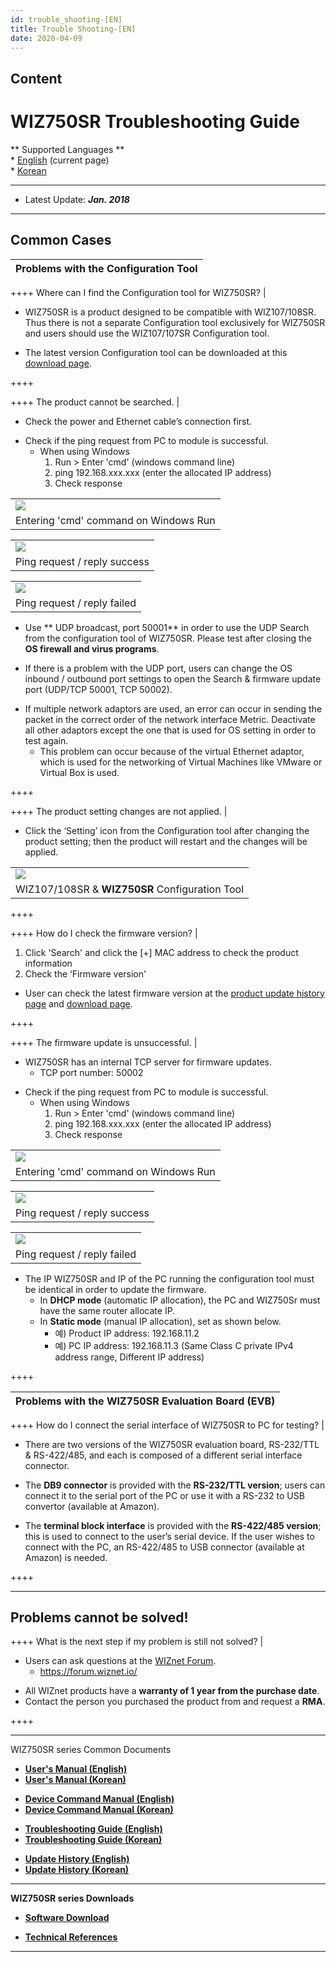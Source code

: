 ```yaml
---
id: trouble_shooting-[EN]
title: Trouble Shooting-[EN]
date: 2020-04-09
---
```


## Content

# WIZ750SR Troubleshooting Guide

\*\* Supported Languages \*\*  
\* [English](/products/wiz750sr/troubleshooting/en) (current page)  
\* [Korean](/products/wiz750sr/troubleshooting/ko)

-----

  - Latest Update: ***Jan. 2018***

-----

## Common Cases

| Problems with the Configuration Tool |
| ------------------------------------ |

\++++ Where can I find the Configuration tool for WIZ750SR? |

  - WIZ750SR is a product designed to be compatible with WIZ107/108SR.
    Thus there is not a separate Configuration tool exclusively for
    WIZ750SR and users should use the WIZ107/107SR Configuration tool.

<!-- end list -->

  - The latest version Configuration tool can be downloaded at this
    [download page](/products/wiz750sr/download/start).

\++++

\++++ The product cannot be searched. |

  - Check the power and Ethernet cable’s connection first.

<!-- end list -->

  - Check if the ping request from PC to module is successful.
      - When using Windows
        1.  Run \> Enter 'cmd' (windows command line)
        2.  ping 192.168.xxx.xxx (enter the allocated IP address)
        3.  Check response

|                                                         |
| ------------------------------------------------------- |
| ![](/products/wiz750sr/troubleshooting/windows_cmd.png) |
| Entering 'cmd' command on Windows Run                   |

|                                                            |
| ---------------------------------------------------------- |
| ![](/products/wiz750sr/troubleshooting/ping_success_0.png) |
| Ping request / reply success                               |

|                                                           |
| --------------------------------------------------------- |
| ![](/products/wiz750sr/troubleshooting/ping_failed_0.png) |
| Ping request / reply failed                               |

  - Use \*\* UDP broadcast, port 50001\*\* in order to use the UDP
    Search from the configuration tool of WIZ750SR. Please test after
    closing the **OS firewall and virus programs**. 

<!-- end list -->

  - If there is a problem with the UDP port, users can change the OS
    inbound / outbound port settings to open the Search & firmware
    update port (UDP/TCP 50001, TCP 50002).

<!-- end list -->

  - If multiple network adaptors are used, an error can occur in sending
    the packet in the correct order of the network interface Metric.
    Deactivate all other adaptors except the one that is used for OS
    setting in order to test again.
      - This problem can occur because of the virtual Ethernet adaptor,
        which is used for the networking of Virtual Machines like VMware
        or Virtual Box is used.

\++++

\++++ The product setting changes are not applied. |

  - Click the ‘Setting’ icon from the Configuration tool after changing
    the product setting; then the product will restart and the changes
    will be applied.

|                                                       |
| ----------------------------------------------------- |
| ![](/products/wiz750sr/gettingstarted/configtool.png) |
| WIZ107/108SR & **WIZ750SR** Configuration Tool        |

\++++

\++++ How do I check the firmware version? |

1.  Click 'Search' and click the \[+\] MAC address to check the product
    information
2.  Check the ‘Firmware version' 

<!-- end list -->

  - User can check the latest firmware version at the [product update
    history page](/products/wiz750sr/history/en) and [download
    page](/products/wiz750sr/download/start).

\++++

\++++ The firmware update is unsuccessful. |

  - WIZ750SR has an internal TCP server for firmware updates.
      - TCP port number: 50002

<!-- end list -->

  - Check if the ping request from PC to module is successful.
      - When using Windows
        1.  Run \> Enter 'cmd' (windows command line)
        2.  ping 192.168.xxx.xxx (enter the allocated IP address)
        3.  Check response

|                                                         |
| ------------------------------------------------------- |
| ![](/products/wiz750sr/troubleshooting/windows_cmd.png) |
| Entering 'cmd' command on Windows Run                   |

|                                                            |
| ---------------------------------------------------------- |
| ![](/products/wiz750sr/troubleshooting/ping_success_0.png) |
| Ping request / reply success                               |

|                                                           |
| --------------------------------------------------------- |
| ![](/products/wiz750sr/troubleshooting/ping_failed_0.png) |
| Ping request / reply failed                               |

  - The IP WIZ750SR and IP of the PC running the configuration tool must
    be identical in order to update the firmware.
      - In **DHCP mode** (automatic IP allocation), the PC and WIZ750Sr
        must have the same router allocate IP.
      - In **Static mode** (manual IP allocation), set as shown below.
          - 예) Product IP address: 192.168.11.2
          - 예) PC IP address: 192.168.11.3 (Same Class C private IPv4
            address range, Different IP address)

\++++

| Problems with the WIZ750SR Evaluation Board (EVB) |
| ------------------------------------------------- |

\++++ How do I connect the serial interface of WIZ750SR to PC for
testing? |

  - There are two versions of the WIZ750SR evaluation board, RS-232/TTL
    & RS-422/485, and each is composed of a different serial interface
    connector.

<!-- end list -->

  - The **DB9 connector** is provided with the **RS-232/TTL version**;
    users can connect it to the serial port of the PC or use it with a
    RS-232 to USB convertor (available at Amazon).

<!-- end list -->

  - The **terminal block interface** is provided with the **RS-422/485
    version**; this is used to connect to the user’s serial device. If
    the user wishes to connect with the PC, an RS-422/485 to USB
    connector (available at Amazon) is needed.

\++++

-----

## Problems cannot be solved\!

\++++ What is the next step if my problem is still not solved? |

  - Users can ask questions at the [WIZnet
    Forum](https://forum.wiznet.io/).
      - <https://forum.wiznet.io/>

<!-- end list -->

  - All WIZnet products have a **warranty of 1 year from the purchase
    date**.
  - Contact the person you purchased the product from and request a
    **RMA**.

\++++

-----

WIZ750SR series Common Documents 

  - **[User's Manual (English)](User's_Manual-[EN].md)** 
  - **[User's Manual (Korean)](User's_Manual-[KO].md)** 

<!-- end list -->

  - **[Device Command Manual (English)](Command_Manual-[EN].md)**
  - **[Device Command Manual (Korean)](Command_Manual-[KO].md)**

<!-- end list -->

  - **[Troubleshooting Guide (English)](Trouble_Shooting-[EN].md)**
  - **[Troubleshooting Guide (Korean)](Trouble_Shooting-[KO].md)**

<!-- end list -->

  - **[Update History (English)](Series_Update_History-[EN].md)**
  - **[Update History (Korean)](Series_Update_History-[KO].md)**

-----

**WIZ750SR series Downloads** 

  - **[Software Download](Download.md)**

<!-- end list -->

  - **[Technical References](Technical_References.md)**

-----

